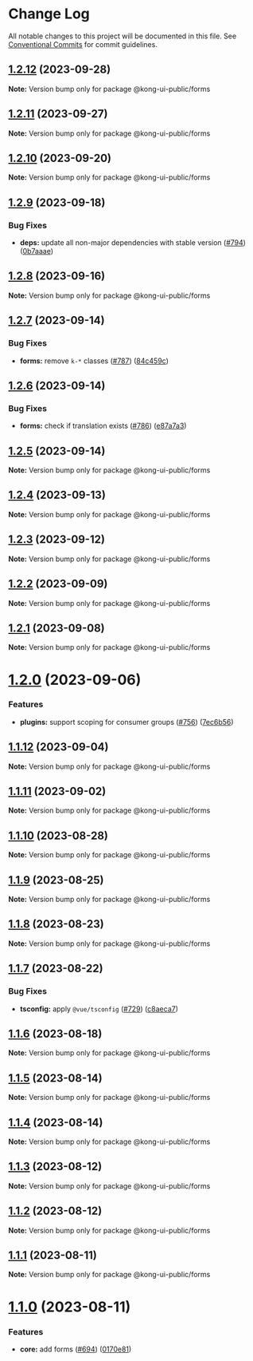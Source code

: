 # Change Log

All notable changes to this project will be documented in this file.
See [Conventional Commits](https://conventionalcommits.org) for commit guidelines.

## [1.2.12](https://github.com/Kong/public-ui-components/compare/@kong-ui-public/forms@1.2.11...@kong-ui-public/forms@1.2.12) (2023-09-28)

**Note:** Version bump only for package @kong-ui-public/forms





## [1.2.11](https://github.com/Kong/public-ui-components/compare/@kong-ui-public/forms@1.2.10...@kong-ui-public/forms@1.2.11) (2023-09-27)

**Note:** Version bump only for package @kong-ui-public/forms





## [1.2.10](https://github.com/Kong/public-ui-components/compare/@kong-ui-public/forms@1.2.9...@kong-ui-public/forms@1.2.10) (2023-09-20)

**Note:** Version bump only for package @kong-ui-public/forms





## [1.2.9](https://github.com/Kong/public-ui-components/compare/@kong-ui-public/forms@1.2.8...@kong-ui-public/forms@1.2.9) (2023-09-18)


### Bug Fixes

* **deps:** update all non-major dependencies with stable version ([#794](https://github.com/Kong/public-ui-components/issues/794)) ([0b7aaae](https://github.com/Kong/public-ui-components/commit/0b7aaae787c607a1dce1427bd64cfbcdf054cc5a))





## [1.2.8](https://github.com/Kong/public-ui-components/compare/@kong-ui-public/forms@1.2.7...@kong-ui-public/forms@1.2.8) (2023-09-16)

**Note:** Version bump only for package @kong-ui-public/forms





## [1.2.7](https://github.com/Kong/public-ui-components/compare/@kong-ui-public/forms@1.2.6...@kong-ui-public/forms@1.2.7) (2023-09-14)


### Bug Fixes

* **forms:** remove `k-*` classes ([#787](https://github.com/Kong/public-ui-components/issues/787)) ([84c459c](https://github.com/Kong/public-ui-components/commit/84c459c37c512f974f85b4463f2d94ce39688512))





## [1.2.6](https://github.com/Kong/public-ui-components/compare/@kong-ui-public/forms@1.2.5...@kong-ui-public/forms@1.2.6) (2023-09-14)


### Bug Fixes

* **forms:** check if translation exists ([#786](https://github.com/Kong/public-ui-components/issues/786)) ([e87a7a3](https://github.com/Kong/public-ui-components/commit/e87a7a367f034ad39c811e6e5c893d2d57edc4af))





## [1.2.5](https://github.com/Kong/public-ui-components/compare/@kong-ui-public/forms@1.2.4...@kong-ui-public/forms@1.2.5) (2023-09-14)

**Note:** Version bump only for package @kong-ui-public/forms





## [1.2.4](https://github.com/Kong/public-ui-components/compare/@kong-ui-public/forms@1.2.3...@kong-ui-public/forms@1.2.4) (2023-09-13)

**Note:** Version bump only for package @kong-ui-public/forms





## [1.2.3](https://github.com/Kong/public-ui-components/compare/@kong-ui-public/forms@1.2.2...@kong-ui-public/forms@1.2.3) (2023-09-12)

**Note:** Version bump only for package @kong-ui-public/forms





## [1.2.2](https://github.com/Kong/public-ui-components/compare/@kong-ui-public/forms@1.2.1...@kong-ui-public/forms@1.2.2) (2023-09-09)

**Note:** Version bump only for package @kong-ui-public/forms





## [1.2.1](https://github.com/Kong/public-ui-components/compare/@kong-ui-public/forms@1.2.0...@kong-ui-public/forms@1.2.1) (2023-09-08)

**Note:** Version bump only for package @kong-ui-public/forms





# [1.2.0](https://github.com/Kong/public-ui-components/compare/@kong-ui-public/forms@1.1.12...@kong-ui-public/forms@1.2.0) (2023-09-06)


### Features

* **plugins:** support scoping for consumer groups ([#756](https://github.com/Kong/public-ui-components/issues/756)) ([7ec6b56](https://github.com/Kong/public-ui-components/commit/7ec6b5650bbad8f004477437122719fe42500f0c))





## [1.1.12](https://github.com/Kong/public-ui-components/compare/@kong-ui-public/forms@1.1.11...@kong-ui-public/forms@1.1.12) (2023-09-04)

**Note:** Version bump only for package @kong-ui-public/forms





## [1.1.11](https://github.com/Kong/public-ui-components/compare/@kong-ui-public/forms@1.1.10...@kong-ui-public/forms@1.1.11) (2023-09-02)

**Note:** Version bump only for package @kong-ui-public/forms





## [1.1.10](https://github.com/Kong/public-ui-components/compare/@kong-ui-public/forms@1.1.9...@kong-ui-public/forms@1.1.10) (2023-08-28)

**Note:** Version bump only for package @kong-ui-public/forms





## [1.1.9](https://github.com/Kong/public-ui-components/compare/@kong-ui-public/forms@1.1.8...@kong-ui-public/forms@1.1.9) (2023-08-25)

**Note:** Version bump only for package @kong-ui-public/forms





## [1.1.8](https://github.com/Kong/public-ui-components/compare/@kong-ui-public/forms@1.1.7...@kong-ui-public/forms@1.1.8) (2023-08-23)

**Note:** Version bump only for package @kong-ui-public/forms





## [1.1.7](https://github.com/Kong/public-ui-components/compare/@kong-ui-public/forms@1.1.6...@kong-ui-public/forms@1.1.7) (2023-08-22)


### Bug Fixes

* **tsconfig:** apply `@vue/tsconfig` ([#729](https://github.com/Kong/public-ui-components/issues/729)) ([c8aeca7](https://github.com/Kong/public-ui-components/commit/c8aeca7bed27ad0347183744096a5524d1852568))





## [1.1.6](https://github.com/Kong/public-ui-components/compare/@kong-ui-public/forms@1.1.5...@kong-ui-public/forms@1.1.6) (2023-08-18)

**Note:** Version bump only for package @kong-ui-public/forms





## [1.1.5](https://github.com/Kong/public-ui-components/compare/@kong-ui-public/forms@1.1.4...@kong-ui-public/forms@1.1.5) (2023-08-14)

**Note:** Version bump only for package @kong-ui-public/forms





## [1.1.4](https://github.com/Kong/public-ui-components/compare/@kong-ui-public/forms@1.1.3...@kong-ui-public/forms@1.1.4) (2023-08-14)

**Note:** Version bump only for package @kong-ui-public/forms





## [1.1.3](https://github.com/Kong/public-ui-components/compare/@kong-ui-public/forms@1.1.2...@kong-ui-public/forms@1.1.3) (2023-08-12)

**Note:** Version bump only for package @kong-ui-public/forms





## [1.1.2](https://github.com/Kong/public-ui-components/compare/@kong-ui-public/forms@1.1.1...@kong-ui-public/forms@1.1.2) (2023-08-12)

**Note:** Version bump only for package @kong-ui-public/forms





## [1.1.1](https://github.com/Kong/public-ui-components/compare/@kong-ui-public/forms@1.1.0...@kong-ui-public/forms@1.1.1) (2023-08-11)

**Note:** Version bump only for package @kong-ui-public/forms





# [1.1.0](https://github.com/Kong/public-ui-components/compare/@kong-ui-public/forms@0.1.3...@kong-ui-public/forms@1.1.0) (2023-08-11)


### Features

* **core:** add forms ([#694](https://github.com/Kong/public-ui-components/issues/694)) ([0170e81](https://github.com/Kong/public-ui-components/commit/0170e8109cb001eaa5631adc4f789b6ffbfb10b1))
